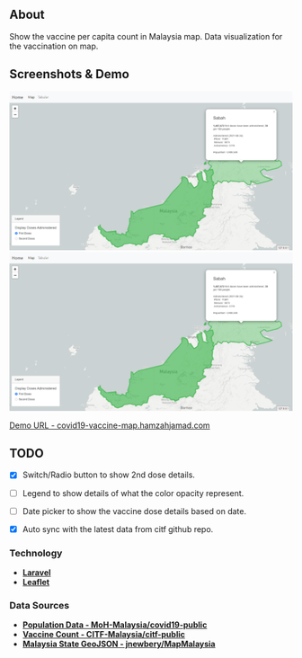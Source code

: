 ## About

Show the vaccine per capita count in Malaysia map. Data visualization for the vaccination on map.


## Screenshots & Demo 

![Demo 1](/docs/demo1.png?raw=true "Demo 1")
![Demo 2](/docs/demo1.png?raw=true "Demo 2")

[Demo URL - covid19-vaccine-map.hamzahjamad.com](https://covid19-vaccine-map.hamzahjamad.com/)

## TODO

- [x] Switch/Radio button to show 2nd dose details.
- [ ] Legend to show details of what the color opacity represent.
- [ ] Date picker to show the vaccine dose details based on date.
- [x] Auto sync with the latest data from citf github repo.


### Technology

- **[Laravel](https://laravel.com/)**
- **[Leaflet](https://leafletjs.com/)**


### Data Sources

- **[Population Data - MoH-Malaysia/covid19-public](https://github.com/MoH-Malaysia/covid19-public/blob/main/static/population.csv)**
- **[Vaccine Count - CITF-Malaysia/citf-public](https://github.com/CITF-Malaysia/citf-public/blob/main/vaccination/vax_state.csv)**
- **[Malaysia State GeoJSON - jnewbery/MapMalaysia](https://github.com/jnewbery/MapMalaysia/blob/master/public/data/states.geojson)**
